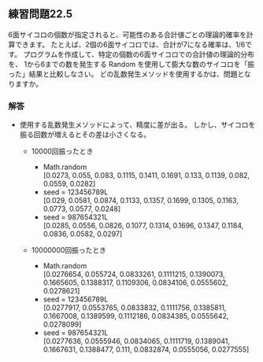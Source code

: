 ## 練習問題22.5

6面サイコロの個数が指定されると、可能性のある合計値ごとの理論的確率を計算できます。
たとえば、2個の6面サイコロでは、合計が7になる確率は、1/6です。
プログラムを作成して、特定の個数の6面サイコロでの合計値の理論的分布を、
1から6までの数を発生する Random を使用して膨大な数のサイコロを「振った」結果と比較しなさい。
どの乱数発生メソッドを使用するかは、問題となりますか。

### 解答
* 使用する乱数発生メソッドによって、精度に差が出る。
しかし、サイコロを振る回数が増えるとその差は小さくなる。

  * 10000回振ったとき
    * Math.random  
    [0.0273, 0.055, 0.083, 0.1115, 0.1411, 0.1691, 0.133, 0.1139, 0.082, 0.0559, 0.0282]
    * seed = 123456789L  
    [0.029, 0.0581, 0.0874, 0.1133, 0.1357, 0.1699, 0.1305, 0.1163, 0.0773, 0.0577, 0.0248]
    * seed = 987654321L  
    [0.0285, 0.0556, 0.0826, 0.1077, 0.1314, 0.1696, 0.1347, 0.1184, 0.0836, 0.0582, 0.0297]

  * 10000000回振ったとき
    * Math.random  
    [0.0276654, 0.055724, 0.0833261, 0.1111215, 0.1390073, 0.1665605, 0.1388317, 0.1109306, 0.0834106, 0.0555602, 0.0278621]
    * seed = 123456789L  
    [0.0277917, 0.0553765, 0.0833832, 0.1111756, 0.1385811, 0.1667008, 0.1389599, 0.1112186, 0.0834385, 0.0555642, 0.0278099]
    * seed = 987654321L  
    [0.0277636, 0.0555946, 0.0834065, 0.1111719, 0.1389041, 0.1667631, 0.1388477, 0.111, 0.0832874, 0.0555056, 0.0277555]
